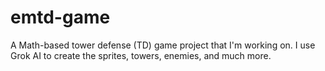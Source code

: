 # emtd-game
A Math-based tower defense (TD) game project that I'm working on. I use Grok AI to create the sprites, towers, enemies, and much more.
